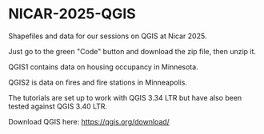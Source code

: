 # NICAR-2025-QGIS
Shapefiles and data for our sessions on QGIS at Nicar 2025.

Just go to the green "Code" button and download the zip file, then unzip it.

QGIS1 contains data on housing occupancy in Minnesota.

QGIS2 is data on fires and fire stations in Minneapolis.

The tutorials are set up to work with QGIS 3.34 LTR but have also been tested against QGIS 3.40 LTR.

Download QGIS here: https://qgis.org/download/
